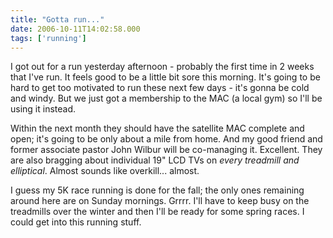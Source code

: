 ```yaml
---
title: "Gotta run..."
date: 2006-10-11T14:02:58.000
tags: ['running']
---
```


I got out for a run yesterday afternoon - probably the first time in 2 weeks that I've run. It feels good to be a little bit sore this morning. It's going to be hard to get too motivated to run these next few days - it's gonna be cold and windy. But we just got a membership to the MAC (a local gym) so I'll be using it instead.

Within the next month they should have the satellite MAC complete and open; it's going to be only about a mile from home. And my good friend and former associate pastor John Wilbur will be co-managing it. Excellent. They are also bragging about individual 19" LCD TVs on _every treadmill and elliptical_. Almost sounds like overkill... almost.

I guess my 5K race running is done for the fall; the only ones remaining around here are on Sunday mornings. Grrrr. I'll have to keep busy on the treadmills over the winter and then I'll be ready for some spring races. I could get into this running stuff.
